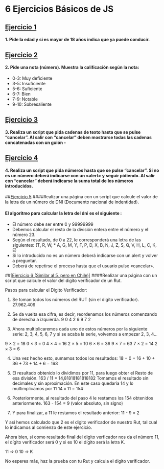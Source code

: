 # 6 Ejercicios Básicos de JS

## [Ejercicio 1](http://https://chwilliams1.github.io/ejerciciosJS/ejercicio1/ejercicio1.html "Ejercicio 1")
#### 1. Pide la edad y si es mayor de 18 años indica que ya puede conducir.

## [Ejercicio 2](http://https://chwilliams1.github.io/ejerciciosJS/ejercicio2/ejercicio2.html "Ejercicio 2")
#### 2. Pide una nota (número). Muestra la calificación según la nota:

* 0-3: Muy deficiente
* 3-5: Insuficiente
* 5-6: Suficiente
* 6-7: Bien
* 7-9: Notable
* 9-10: Sobresaliente

## [Ejercicio 3](http://https://chwilliams1.github.io/ejerciciosJS/ejercicio3/ejercicio3.html "Ejercicio 3")
#### 3. Realiza un script que pida cadenas de texto  hasta que se pulse “cancelar”. Al salir con “cancelar” deben mostrarse todas las cadenas concatenadas con un guión -

## [Ejercicio 4](https://chwilliams1.github.io/ejerciciosJS/ejercicio4/ejercicio4.html "Ejercicio 4")
#### 4. Realiza un script que pida números hasta que se pulse “cancelar”. Si no es un número deberá indicarse con un «alert» y seguir pidiendo. Al salir con “cancelar” deberá indicarse la suma total de los números introducidos.

##[Ejercicio 5](http://https://chwilliams1.github.io/ejerciciosJS/ejercicio5/ejercicio5.html "Ejercicio 5")
####Realizar una página con un script que calcule el valor de la letra de un número de DNI (Documento nacional de indentidad).

#### El algoritmo para calcular la letra del dni es el siguiente :

* El número debe ser entre 0 y 99999999
* Debemos calcular el resto de la división entera entre el número y el número 23.
* Según el resultado, de 0 a 22, le corresponderá una letra de las siguientes:  (T, R, W, * A, G, M, Y, F, P, D, X, B, N, J, Z, S, Q, V, H, L, C, K, E)
* Si lo introducido no es un número deberá indicarse con un alert y volver a preguntar.
* Deberá de repetirse el proceso hasta que el usuario pulse «cancelar».

##[[Ejercicio 6 (Similar al 5, pero en Chile)]](http://https://chwilliams1.github.io/ejerciciosJS/ejercicio6/ejercicio6.html "[Ejercicio 6 (Similar al 5, pero en Chile)]")
####Realizar una página con un script que calcule el valor del digito verificador de un Rut.

Pasos para calcular el Digito Verificador:
1) Se toman todos los números del RUT (sin el digito verificador).
27.962.409

2) Se da vuelta esa cifra, es decir, reordenamos los números comenzando de derecha a izquierda.
9 0 4 2 6 9 7 2

3) Ahora multiplicaremos cada uno de estos números por la siguiente serie: 2, 3, 4, 5, 6, 7 y si se acaba la serie, volvemos a empezar 2, 3, 4...

9 × 2 = 18
0 × 3 = 0
4 × 4 = 16
2 × 5 = 10
6 × 6 = 36
9 × 7 = 63
7 × 2 = 14
2 × 3 = 6

4) Una vez hecho esto, sumamos todos los resultados:
18 + 0 + 16 + 10 + 36 + 73 + 14 + 6 = 163

5) El resultado obtenido lo dividimos por 11, para luego obter el Resto de esa división.
163 / 11 = 14,81818181818182
Tomamos el resultado sin decimales y sin aproximación. En este caso quedaría 14 y lo multimplicamos por 11
14 x 11 = 154

6) Posteriormente, al resultado del paso 4 le restamos los 154 obtenidos anteriormente.
163 - 154 = 9 (valor absoluto, sin signo)

7) Y para finalizar, a 11 le restamos el resultado anterior:
11 - 9 = 2

Y así hemos calculado que 2 es el digito verificador de nuestro Rut, tal cual lo indicamos al comienzo de este ejercicio.

Ahora bien, si como resultado final del digito verficador nos da el número 11, el dígito verificador será 0 y si es 10 el dígito será la letra K.

11 => 0
10 => K

No esperes más, haz la prueba con tu Rut y calcula el digito verificador.
